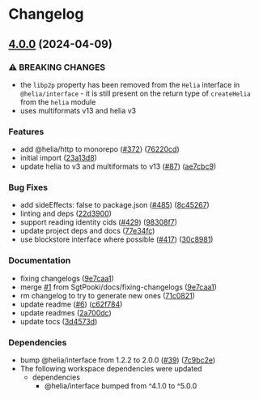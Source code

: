 # Changelog

## [4.0.0](https://github.com/SgtPooki/helia/compare/strings-v3.0.2...strings-v4.0.0) (2024-04-09)


### ⚠ BREAKING CHANGES

* the `libp2p` property has been removed from the `Helia` interface in `@helia/interface` - it is still present on the return type of `createHelia` from the `helia` module
* uses multiformats v13 and helia v3

### Features

* add @helia/http to monorepo ([#372](https://github.com/SgtPooki/helia/issues/372)) ([76220cd](https://github.com/SgtPooki/helia/commit/76220cd5adf45af7fa61fd0a1321de4722b744d6))
* initial import ([23a13d8](https://github.com/SgtPooki/helia/commit/23a13d844c3b9adfdea13214d974f1c7e1d7539d))
* update helia to v3 and multiformats to v13 ([#87](https://github.com/SgtPooki/helia/issues/87)) ([ae7cbc9](https://github.com/SgtPooki/helia/commit/ae7cbc9a16a267cb0f6d7cecd381f919430afaea))


### Bug Fixes

* add sideEffects: false to package.json ([#485](https://github.com/SgtPooki/helia/issues/485)) ([8c45267](https://github.com/SgtPooki/helia/commit/8c45267a474ab10b2faadfebdab33cfe446e8c03))
* linting and deps ([22d3900](https://github.com/SgtPooki/helia/commit/22d3900c15b0876419460c4db57b41f91e78d52f))
* support reading identity cids ([#429](https://github.com/SgtPooki/helia/issues/429)) ([98308f7](https://github.com/SgtPooki/helia/commit/98308f77488b8196b2d18f78f05ecd2d37456834))
* update project deps and docs ([77e34fc](https://github.com/SgtPooki/helia/commit/77e34fc115cbfb82585fd954bcf389ecebf655bc))
* use blockstore interface where possible ([#417](https://github.com/SgtPooki/helia/issues/417)) ([30c8981](https://github.com/SgtPooki/helia/commit/30c8981934ffba72d572a7b8b2712ec93b7f4d31))


### Documentation

* fixing changelogs ([9e7caa1](https://github.com/SgtPooki/helia/commit/9e7caa10e85a00b41482c4165f2d83d39668e46d))
* merge [#1](https://github.com/SgtPooki/helia/issues/1) from SgtPooki/docs/fixing-changelogs ([9e7caa1](https://github.com/SgtPooki/helia/commit/9e7caa10e85a00b41482c4165f2d83d39668e46d))
* rm changelog to try to generate new ones ([71c0821](https://github.com/SgtPooki/helia/commit/71c0821d43e725961cd381070c0dc37846e305fe))
* update readme ([#6](https://github.com/SgtPooki/helia/issues/6)) ([c62f784](https://github.com/SgtPooki/helia/commit/c62f78499d75ba96da60a4de2f6a0ae3f007abfb))
* update readmes ([2a700dc](https://github.com/SgtPooki/helia/commit/2a700dc30945857e5ec596a8551adf488dc18009))
* update tocs ([3d4573d](https://github.com/SgtPooki/helia/commit/3d4573d9bc22bdd79043b6fec570e8410c8d1228))


### Dependencies

* bump @helia/interface from 1.2.2 to 2.0.0 ([#39](https://github.com/SgtPooki/helia/issues/39)) ([7c9bc2e](https://github.com/SgtPooki/helia/commit/7c9bc2e9f99ccbaec1d8c25c900585deb5f6a327))
* The following workspace dependencies were updated
  * dependencies
    * @helia/interface bumped from ^4.1.0 to ^5.0.0
